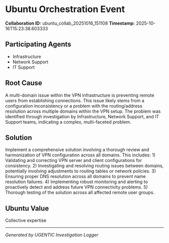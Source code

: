 # Ubuntu Orchestration Event

**Collaboration ID:** ubuntu_collab_20251016_151108
**Timestamp:** 2025-10-16T15:23:38.603333

## Participating Agents

- Infrastructure
- Network Support
- IT Support

## Root Cause

A multi-domain issue within the VPN infrastructure is preventing remote users from establishing connections. This issue likely stems from a configuration inconsistency or a problem with the routing/address resolution across multiple domains within the VPN setup. The problem was identified through investigation by Infrastructure, Network Support, and IT Support teams, indicating a complex, multi-faceted problem.

## Solution

Implement a comprehensive solution involving a thorough review and harmonization of VPN configuration across all domains. This includes: 1) Validating and correcting VPN server and client configurations for consistency. 2) Investigating and resolving routing issues between domains, potentially involving adjustments to routing tables or network policies. 3) Ensuring proper DNS resolution across all domains to prevent name resolution failures. 4) Implementing robust monitoring and alerting to proactively detect and address future VPN connectivity problems. 5) Thorough testing of the solution across all affected remote user groups.

## Ubuntu Value

Collective expertise

---
*Generated by UGENTIC Investigation Logger*
